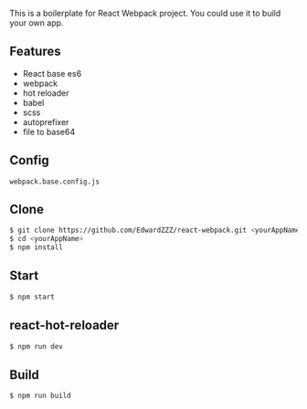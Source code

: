 This is a boilerplate for React Webpack project. You could use it to build your own app.



## Features
- React base es6
- webpack
- hot reloader
- babel
- scss
- autoprefixer
- file to base64


## Config

	webpack.base.config.js


## Clone

```bash
$ git clone https://github.com/EdwardZZZ/react-webpack.git <yourAppName>
$ cd <yourAppName>
$ npm install
```

## Start

```bash
$ npm start
```

## react-hot-reloader

```bash
$ npm run dev
```

## Build
```bash
$ npm run build
```